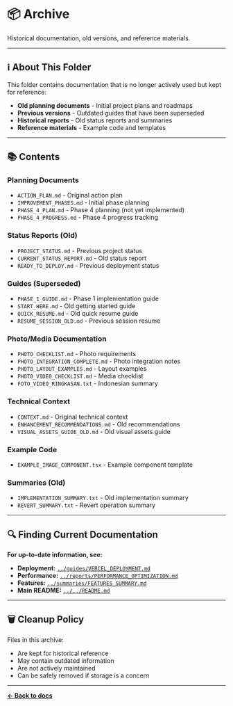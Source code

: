 # 📦 Archive

Historical documentation, old versions, and reference materials.

---

## ℹ️ About This Folder

This folder contains documentation that is no longer actively used but kept for reference:

- **Old planning documents** - Initial project plans and roadmaps
- **Previous versions** - Outdated guides that have been superseded
- **Historical reports** - Old status reports and summaries
- **Reference materials** - Example code and templates

---

## 📚 Contents

### Planning Documents
- `ACTION_PLAN.md` - Original action plan
- `IMPROVEMENT_PHASES.md` - Initial phase planning
- `PHASE_4_PLAN.md` - Phase 4 planning (not yet implemented)
- `PHASE_4_PROGRESS.md` - Phase 4 progress tracking

### Status Reports (Old)
- `PROJECT_STATUS.md` - Previous project status
- `CURRENT_STATUS_REPORT.md` - Old status report
- `READY_TO_DEPLOY.md` - Previous deployment status

### Guides (Superseded)
- `PHASE_1_GUIDE.md` - Phase 1 implementation guide
- `START_HERE.md` - Old getting started guide
- `QUICK_RESUME.md` - Old quick resume guide
- `RESUME_SESSION_OLD.md` - Previous session resume

### Photo/Media Documentation
- `PHOTO_CHECKLIST.md` - Photo requirements
- `PHOTO_INTEGRATION_COMPLETE.md` - Photo integration notes
- `PHOTO_LAYOUT_EXAMPLES.md` - Layout examples
- `PHOTO_VIDEO_CHECKLIST.md` - Media checklist
- `FOTO_VIDEO_RINGKASAN.txt` - Indonesian summary

### Technical Context
- `CONTEXT.md` - Original technical context
- `ENHANCEMENT_RECOMMENDATIONS.md` - Old recommendations
- `VISUAL_ASSETS_GUIDE_OLD.md` - Old visual assets guide

### Example Code
- `EXAMPLE_IMAGE_COMPONENT.tsx` - Example component template

### Summaries (Old)
- `IMPLEMENTATION_SUMMARY.txt` - Old implementation summary
- `REVERT_SUMMARY.txt` - Revert operation summary

---

## 🔍 Finding Current Documentation

**For up-to-date information, see:**

- **Deployment:** [`../guides/VERCEL_DEPLOYMENT.md`](../guides/VERCEL_DEPLOYMENT.md)
- **Performance:** [`../reports/PERFORMANCE_OPTIMIZATION.md`](../reports/PERFORMANCE_OPTIMIZATION.md)
- **Features:** [`../summaries/FEATURES_SUMMARY.md`](../summaries/FEATURES_SUMMARY.md)
- **Main README:** [`../../README.md`](../../README.md)

---

## 🗑️ Cleanup Policy

Files in this archive:
- Are kept for historical reference
- May contain outdated information
- Are not actively maintained
- Can be safely removed if storage is a concern

---

**[← Back to docs](../README.md)**

